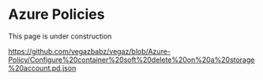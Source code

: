 # Azure Policies
This page is under construction


https://github.com/vegazbabz/vegaz/blob/Azure-Policy/Configure%20container%20soft%20delete%20on%20a%20storage%20account.pd.json

